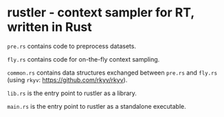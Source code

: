 # rustler - context sampler for RT, written in Rust

`pre.rs` contains code to preprocess datasets.

`fly.rs` contains code for on-the-fly context sampling.

`common.rs` contains data structures exchanged between `pre.rs` and `fly.rs`
(using `rkyv`: https://github.com/rkyv/rkyv).

`lib.rs` is the entry point to rustler as a library.

`main.rs` is the entry point to rustler as a standalone executable.
